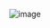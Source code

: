![image](https://github.com/gixilym/imagen-a-link/assets/104705119/36a296dd-6fbc-40cc-8c75-54d1df931dec)
